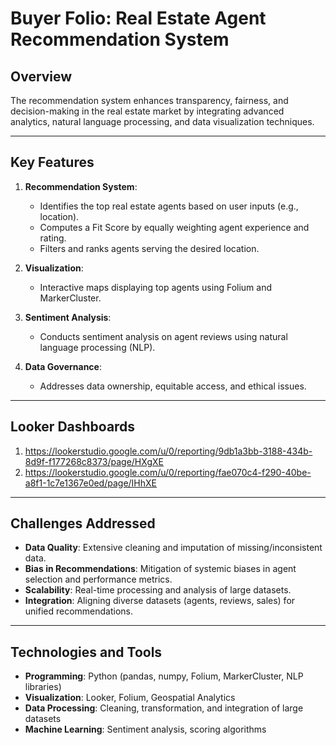 # Buyer Folio: Real Estate Agent Recommendation System

## Overview

The recommendation system enhances transparency, fairness, and decision-making in the real estate market by integrating advanced analytics, natural language processing, and data visualization techniques.

---

## Key Features

1. **Recommendation System**:
   - Identifies the top real estate agents based on user inputs (e.g., location).
   - Computes a Fit Score by equally weighting agent experience and rating.
   - Filters and ranks agents serving the desired location.

2. **Visualization**:
   - Interactive maps displaying top agents using Folium and MarkerCluster.

3. **Sentiment Analysis**:
   - Conducts sentiment analysis on agent reviews using natural language processing (NLP).

4. **Data Governance**:
   - Addresses data ownership, equitable access, and ethical issues.

---

## Looker Dashboards

1. https://lookerstudio.google.com/u/0/reporting/9db1a3bb-3188-434b-8d9f-f177268c8373/page/HXgXE
2. https://lookerstudio.google.com/u/0/reporting/fae070c4-f290-40be-a8f1-1c7e1367e0ed/page/IHhXE

---

## Challenges Addressed

- **Data Quality**: Extensive cleaning and imputation of missing/inconsistent data.
- **Bias in Recommendations**: Mitigation of systemic biases in agent selection and performance metrics.
- **Scalability**: Real-time processing and analysis of large datasets.
- **Integration**: Aligning diverse datasets (agents, reviews, sales) for unified recommendations.

---

## Technologies and Tools

- **Programming**: Python (pandas, numpy, Folium, MarkerCluster, NLP libraries)
- **Visualization**: Looker, Folium, Geospatial Analytics
- **Data Processing**: Cleaning, transformation, and integration of large datasets
- **Machine Learning**: Sentiment analysis, scoring algorithms
